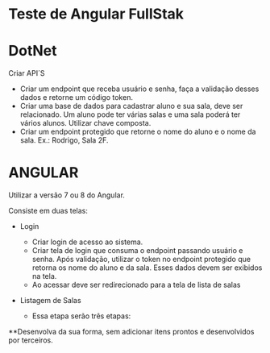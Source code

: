 # Teste de Angular FullStak

# DotNet
Criar API´S
- Criar um endpoint que receba usuário e senha, faça a validação desses dados e retorne um código token.
- Criar uma base de dados para cadastrar aluno e sua sala, deve ser relacionado. Um aluno pode ter várias salas e uma sala poderá ter vários alunos. Utilizar chave composta.
- Criar um endpoint protegido que retorne o nome do aluno e o nome da sala. Ex.: Rodrigo, Sala 2F.
  
# ANGULAR
Utilizar a versão 7 ou 8 do Angular.

Consiste em duas telas:
- Login
	- Criar login de acesso ao sistema.
    - Criar tela de login que consuma o endpoint passando usuário e senha. Após validação, utilizar o token no endpoint protegido que retorna os nome do aluno e da sala. Esses dados devem ser exibidos na tela.
	- Ao acessar deve ser redirecionado para a tela de lista de salas

- Listagem de Salas
	- Essa etapa serão três etapas:

**Desenvolva da sua forma, sem adicionar itens prontos e desenvolvidos por terceiros.
